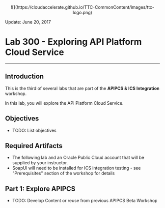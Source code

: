 <center>![](https://cloudaccelerate.github.io/TTC-CommonContent/images/ttc-logo.png)</center>

Update: June 20, 2017

# Lab 300 - Exploring API Platform Cloud Service

---

## Introduction

This is the third of several labs that are part of the **APIPCS & ICS Integration** workshop. 

In this lab, you will explore the API Platform Cloud Service.

## Objectives

- TODO: List objectives

## Required Artifacts

- The following lab and an Oracle Public Cloud account that will be supplied by your instructor.
- SoapUI will need to be installed for ICS integration testing - see "Prerequisites" section of the workshop for details

## Part 1: Explore APIPCS

- TODO: Develop Content or reuse from previous APIPCS Beta Workshop
